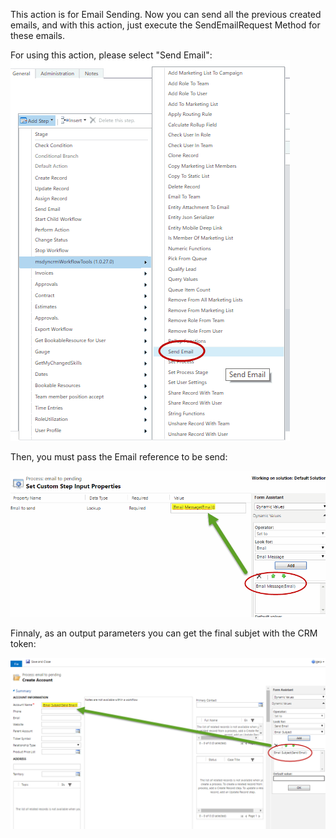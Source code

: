 This action is for Email Sending.
Now you can send all the previous created emails, and with this action, just execute the SendEmailRequest Method for these emails.

For using this action, please select "Send Email":
![](Send%20Email_wf1.gif)

Then, you must pass the Email reference to be send:

![](Send%20Email_wf2.gif)

Finnaly, as an output parameters you can get the final subjet with the CRM token:

![](Send%20Email_wf3.gif)
